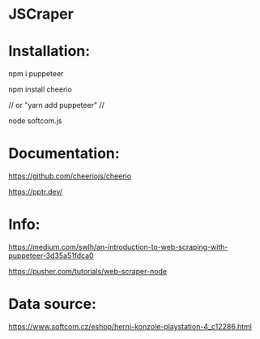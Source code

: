 # JSCraper



# Installation:

npm i puppeteer

npm install cheerio

// or "yarn add puppeteer" //

node softcom.js



# Documentation:

https://github.com/cheeriojs/cheerio

https://pptr.dev/

# Info:

https://medium.com/swlh/an-introduction-to-web-scraping-with-puppeteer-3d35a51fdca0

https://pusher.com/tutorials/web-scraper-node

# Data source:

https://www.softcom.cz/eshop/herni-konzole-playstation-4_c12286.html
